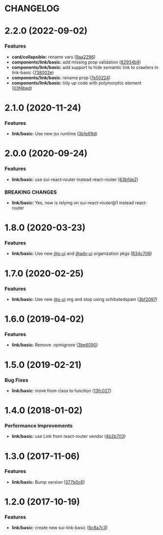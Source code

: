 # CHANGELOG

# 2.2.0 (2022-09-02)


### Features

* **card/collapsible:** rename vars ([9aa2296](https://github.com/SUI-Components/adevinta-spain-components/commit/9aa22964f5de372f1214b44f1fa5d7184e9d042b))
* **components/link/basic:** add missing prop validation ([82934b9](https://github.com/SUI-Components/adevinta-spain-components/commit/82934b97d4183b99145146e1a4e3f639138cd13a))
* **components/link/basic:** add support to hide semantic link to crawlers in link-basic ([738002e](https://github.com/SUI-Components/adevinta-spain-components/commit/738002e7e781904901d4fe2c8bbcf1220296643b))
* **components/link/basic:** rename prop ([7e50224](https://github.com/SUI-Components/adevinta-spain-components/commit/7e502240bdcff25f727581e8d55740ed4a12e288))
* **components/link/basic:** tidy up code with polymorphic element ([03f4bed](https://github.com/SUI-Components/adevinta-spain-components/commit/03f4bed4ab34f3de45856695a0c042898607f2c0))



# 2.1.0 (2020-11-24)


### Features

* **link/basic:** Use new jsx runtime ([3b1e69d](https://github.com/SUI-Components/adevinta-spain-components/commit/3b1e69d98f7c484fca0025bede9d0099503dec9a))



# 2.0.0 (2020-09-24)


### Features

* **link/basic:** use sui-react-router instead react-router ([63bfde2](https://github.com/SUI-Components/adevinta-spain-components/commit/63bfde2377b36dfbddac083a6ff561972ae3f057))


### BREAKING CHANGES

* **link/basic:** Yes, now is relying on sui-react-router@1 instead react-router



# 1.8.0 (2020-03-23)


### Features

* **link/basic:** Use new [@s-ui](https://github.com/s-ui) and [@adv-ui](https://github.com/adv-ui) organization pkgs ([634c706](https://github.com/SUI-Components/adevinta-spain-components/commit/634c70600d8f876a6e7a67a7c2903f07a3d6c05b))



# 1.7.0 (2020-02-25)


### Features

* **link/basic:** Use new [@s-ui](https://github.com/s-ui) org and stop using schibstedspain ([3bf2097](https://github.com/SUI-Components/adevinta-spain-components/commit/3bf209728d6ae58e4f07925cc16256868c738c7a))



# 1.6.0 (2019-04-02)


### Features

* **link/basic:** Remove .npmignore ([3be6090](https://github.com/SUI-Components/adevinta-spain-components/commit/3be60909f6a3932d0763e046a4177db337452b69))



# 1.5.0 (2019-02-21)


### Bug Fixes

* **link/basic:** move from class to function ([13fc027](https://github.com/SUI-Components/adevinta-spain-components/commit/13fc0273a58cb7be5f86bfdb472b740451421410))



# 1.4.0 (2018-01-02)


### Performance Improvements

* **link/basic:** use Link from react-router vendor ([4b2b703](https://github.com/SUI-Components/adevinta-spain-components/commit/4b2b7035dc6dff3353e168ea1d3b279360b01714))



# 1.3.0 (2017-11-06)


### Features

* **link/basic:** Bump version ([377b0c6](https://github.com/SUI-Components/adevinta-spain-components/commit/377b0c6272ca28a04a2183bd03bab3b41b00f665))



# 1.2.0 (2017-10-19)


### Features

* **link/basic:** create new sui-link-basic ([6c8a7c3](https://github.com/SUI-Components/adevinta-spain-components/commit/6c8a7c31550eba47a86d3423318d23404b4ed55b))



